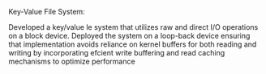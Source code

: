 Key-Value File System:

Developed a key/value le system that utilizes raw and direct I/O operations on a block
device. Deployed the system on a loop-back device ensuring that implementation
avoids reliance on kernel buffers for both reading and writing by incorporating efcient
write buffering and read caching mechanisms to optimize performance

